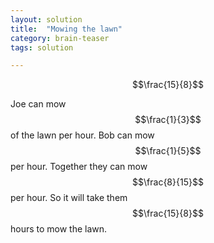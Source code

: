 ```yaml
---
layout: solution
title:  "Mowing the lawn"
category: brain-teaser
tags: solution

---
```


$$\frac{15}{8}$$

Joe can mow $$\frac{1}{3}$$ of the lawn per hour.  Bob can mow $$\frac{1}{5}$$ per hour.  Together they can mow $$\frac{8}{15}$$ per hour.  So it will take them $$\frac{15}{8}$$ hours to mow the lawn.
